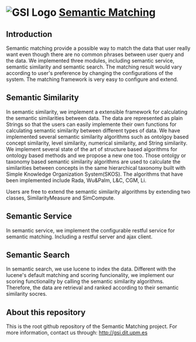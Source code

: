 ![GSI Logo](http://gsi.dit.upm.es/templates/jgsi/images/logo.png)
[Semantic Matching](http://gsi.dit.upm.es)
==================================

Introduction
---------------------

Semantic matching provide a possible way to match the data that user really want
even though there are no common phrases between user query and the data. 
We implemented three modules, including semantic service, semantic similarity and 
semantic search. The matching result would vary according to user's preference by
changing the configurations of the system. The matching framework is very easy to
configure and extend. 

## Semantic Similarity

In semantic similarity, we implement a extensible framework for calculating the 
semantic similarities between data. The data are represented as plain Strings so that
the users can easily implemente their own functions for calculating semantic similarity
between different types of data. We have implemented several semantic similarity algorithms
such as ontolgoy based concept similarity, level similarity, numerical similarity, and String
similarity. We implement several state of the art of structure based algorithms for 
ontology based methods and we propose a new one too. Those ontolgy or taxonomy based
semantic similarity algorithms are used to calculate the similarities between concepts
in the same hierarchical taxonomy built with Simple Knowledge Organization System(SKOS). 
The algorithms that have been implemented include Rada, Wu&Palm, L&C, CGM, Li. 

Users are free to extend the semantic similarity algorithms by extending two classes,
SimilarityMeasure and SimCompute.

## Semantic Service
In semantic service, we implement the configurable restful service for semantic 
matching. Including a restful server and ajax client. 


## Semantic Search
In semantic search, we use lucene to index the data. Different with the lucene's
default matching and scoring funcionality, we implement our scoring functionality
by calling the semantic similarity algorithms. Therefore, the data are retrieval and
ranked according to their semantic similarity socres.

About this repository
------------------------------
This is the root github repository of the Semantic Matching project.
For more information, contact us through: http://gsi.dit.upm.es
